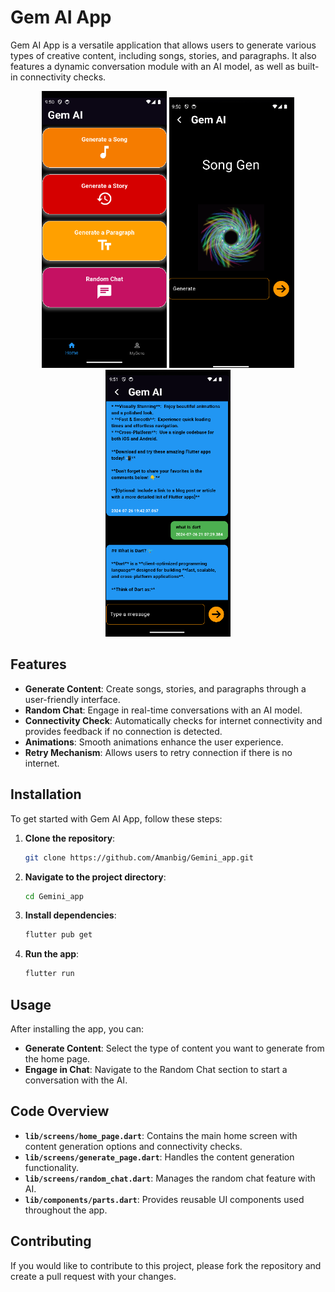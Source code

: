 # Gem AI App

Gem AI App is a versatile application that allows users to generate various types of creative content, including songs, stories, and paragraphs. It also features a dynamic conversation module with an AI model, as well as built-in connectivity checks.

<div align="center">
  <img src="https://github.com/Amanbig/Gemini_app/blob/main/homepage.png" alt="HomePage" width="200"/>
  <img src="https://github.com/Amanbig/Gemini_app/blob/main/genpage.png" alt="Gen Page" width="200"/>
  <img src="https://github.com/Amanbig/Gemini_app/blob/main/randomChat.png" alt="Chat Page" width="200"/>
</div>

## Features

- **Generate Content**: Create songs, stories, and paragraphs through a user-friendly interface.
- **Random Chat**: Engage in real-time conversations with an AI model.
- **Connectivity Check**: Automatically checks for internet connectivity and provides feedback if no connection is detected.
- **Animations**: Smooth animations enhance the user experience.
- **Retry Mechanism**: Allows users to retry connection if there is no internet.

## Installation

To get started with Gem AI App, follow these steps:

1. **Clone the repository**:
    ```bash
    git clone https://github.com/Amanbig/Gemini_app.git
    ```

2. **Navigate to the project directory**:
    ```bash
    cd Gemini_app
    ```

3. **Install dependencies**:
    ```bash
    flutter pub get
    ```

4. **Run the app**:
    ```bash
    flutter run
    ```

## Usage

After installing the app, you can:

- **Generate Content**: Select the type of content you want to generate from the home page.
- **Engage in Chat**: Navigate to the Random Chat section to start a conversation with the AI.

## Code Overview

- **`lib/screens/home_page.dart`**: Contains the main home screen with content generation options and connectivity checks.
- **`lib/screens/generate_page.dart`**: Handles the content generation functionality.
- **`lib/screens/random_chat.dart`**: Manages the random chat feature with AI.
- **`lib/components/parts.dart`**: Provides reusable UI components used throughout the app.

## Contributing

If you would like to contribute to this project, please fork the repository and create a pull request with your changes.